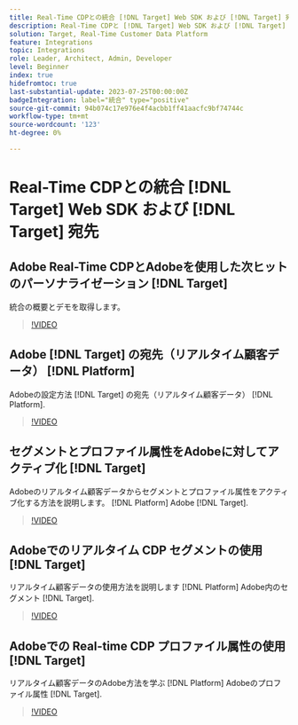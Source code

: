 ```yaml
---
title: Real-Time CDPとの統合 [!DNL Target] Web SDK および [!DNL Target] 宛先
description: Real-Time CDPと [!DNL Target] Web SDK および [!DNL Target] 宛先。
solution: Target, Real-Time Customer Data Platform
feature: Integrations
topic: Integrations
role: Leader, Architect, Admin, Developer
level: Beginner
index: true
hidefromtoc: true
last-substantial-update: 2023-07-25T00:00:00Z
badgeIntegration: label="統合" type="positive"
source-git-commit: 94b074c17e976e4f4acbb1ff41aacfc9bf74744c
workflow-type: tm+mt
source-wordcount: '123'
ht-degree: 0%

---
```



# Real-Time CDPとの統合 [!DNL Target] Web SDK および [!DNL Target] 宛先

## Adobe Real-Time CDPとAdobeを使用した次ヒットのパーソナライゼーション [!DNL Target]

統合の概要とデモを取得します。

>[!VIDEO](https://video.tv.adobe.com/v/340091?quality=12&learn=on)


## Adobe [!DNL Target] の宛先（リアルタイム顧客データ） [!DNL Platform]

Adobeの設定方法 [!DNL Target] の宛先（リアルタイム顧客データ） [!DNL Platform].

>[!VIDEO](https://video.tv.adobe.com/v/3418799/?learn=on)

## セグメントとプロファイル属性をAdobeに対してアクティブ化 [!DNL Target]

Adobeのリアルタイム顧客データからセグメントとプロファイル属性をアクティブ化する方法を説明します。 [!DNL Platform] Adobe [!DNL Target].

>[!VIDEO](https://video.tv.adobe.com/v/3419036/?learn=on)

## Adobeでのリアルタイム CDP セグメントの使用 [!DNL Target]

リアルタイム顧客データの使用方法を説明します [!DNL Platform] Adobe内のセグメント [!DNL Target].

>[!VIDEO](https://video.tv.adobe.com/v/3419149/?learn=on)

## Adobeでの Real-time CDP プロファイル属性の使用 [!DNL Target]

リアルタイム顧客データのAdobe方法を学ぶ [!DNL Platform] Adobeのプロファイル属性 [!DNL Target].

>[!VIDEO](https://video.tv.adobe.com/v/3419318/?learn=on)

